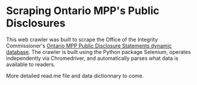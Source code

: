 # Scraping Ontario MPP's Public Disclosures

This web crawler was built to scrape the Office of the Integrity Commissioner's <a href="https://www.app.edu.gov.on.ca/eng/cst/searchSchool.asp">Ontario MPP Public Disclosure Statements dynamic database<a>. The crawler is built using the Python package Selenium, operates independently via Chromedriver, and automatically parses what data is available to readers. 
  
More detailed read.me file and data dictionnary to come.
